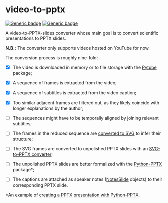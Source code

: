 # video-to-pptx

[![Generic badge](https://img.shields.io/badge/status-alpha-green.svg)](https://shields.io/)
[![Generic badge](https://img.shields.io/badge/python-3.8%20|%203.9%20|%203.10-blue.svg)](https://shields.io/)

A video-to-PPTX-slides converter whose main goal is to convert scientific presentations to PPTX slides.

**N.B.:** The converter only supports videos hosted on YouTube for now.

The conversion process is roughly nine-fold:

- [x] The video is downloaded in memory or to file storage with the [Pytube](https://pytube.io/en/latest/index.html) package;
- [x] A sequence of frames is extracted from the video;
- [x] A sequence of subtitles is extracted from the video caption;
- [x] Too similar adjacent frames are filtered out, as they likely coincide with longer explanations by the author;
- [ ] The sequences might have to be temporally aligned by joining relevant subtitles;
- [ ] The frames in the reduced sequence are [converted to SVG](https://github.com/IngJavierR/PngToSvg) to infer their structure;
- [ ] The SVG frames are converted to unpolished PPTX slides with an [SVG-to-PPTX converter](https://github.com/udp/svg-to-pptx);
- [ ] The unpolished PPTX slides are better formalized with the [Python-PPTX](https://python-pptx.readthedocs.io/en/latest/index.html) package*;
- [ ] The captions are attached as speaker notes ([NotesSlide](https://python-pptx.readthedocs.io/en/latest/api/slides.html#notesslide-objects) objects) to their corresponding PPTX slide.


*An example of [creating a PPTX presentation with Python-PPTX](https://towardsdatascience.com/creating-presentations-with-python-3f5737824f61).  
